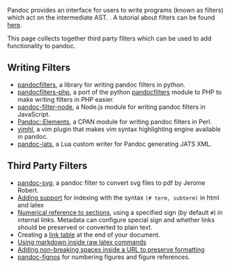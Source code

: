 Pandoc provides an interface for users to write programs (known as filters) which act on the intermediate AST. . A tutorial about filters can be found [here](http://johnmacfarlane.net/pandoc/scripting.html).

This page collects together third party filters which can be used to add functionality to pandoc.

## Writing Filters

- [pandocfilters](https://github.com/jgm/pandocfilters), a library for writing pandoc filters in python.
- [pandocfilters-php](https://github.com/vinai/pandocfilters-php), a port of the python [pandocfilters](https://github.com/jgm/pandocfilters) module to PHP to make writing filters in PHP easier.
- [pandoc-filter-node](https://github.com/mvhenderson/pandoc-filter-node), a Node.js module for writing pandoc filters in JavaScript.
- [Pandoc::Elements](https://metacpan.org/release/Pandoc-Elements), a CPAN module for writing pandoc filters in Perl.
- [vimhl](https://github.com/lyokha/vim-publish-helper), a vim plugin that makes vim syntax highlighting engine available in pandoc.
- [pandoc-jats](https://github.com/mfenner/pandoc-jats), a Lua custom writer for Pandoc generating JATS XML.

## Third Party Filters

- [pandoc-svg](https://gist.github.com/jeromerobert/3996eca3acd12e4c3d40), a pandoc filter to convert svg files to pdf by Jerome Robert.
- [Adding support](https://gist.github.com/mpickering/8bc9bb34c4e9b076b107) for indexing with the syntax ``(# term, subterm)`` in html and latex
- [Numerical reference to sections](https://gist.github.com/jkr/bcfacbfdcf4cc4bafcf6), using a specified sign (by default `#`) in internal links. Metadata can configure special sign and whether links should be preserved or converted to plain text.
- Creating a [link table](http://stackoverflow.com/questions/26406816/pandoc-is-there-a-way-to-include-an-appendix-of-links-in-a-pdf-from-markdown/26415375#26415375) at the end of your document.
- [Using markdown inside raw latex commands](https://gist.github.com/mpickering/f1718fcdc4c56273ed52)
- [Adding non-breaking spaces inside a URL to preserve formatting](https://gist.github.com/mpickering/fdc747b9c8306659cb43)
- [pandoc-fignos](https://github.com/tomduck/pandoc-fignos) for numbering figures and figure references.